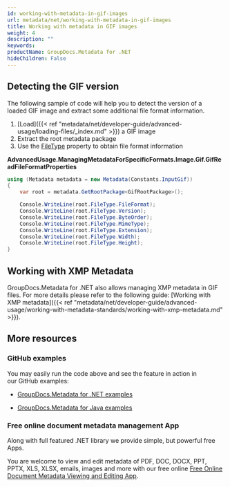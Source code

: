 ```yaml
---
id: working-with-metadata-in-gif-images
url: metadata/net/working-with-metadata-in-gif-images
title: Working with metadata in GIF images
weight: 4
description: ""
keywords: 
productName: GroupDocs.Metadata for .NET
hideChildren: False
---
```

## Detecting the GIF version

The following sample of code will help you to detect the version of a loaded GIF image and extract some additional file format information.

1.  [Load]({{< ref "metadata/net/developer-guide/advanced-usage/loading-files/_index.md" >}}) a GIF image
2.  Extract the root metadata package
3.  Use the [FileType](https://apireference.groupdocs.com/net/metadata/groupdocs.metadata.formats.image/gifrootpackage/properties/filetype) property to obtain file format information

**AdvancedUsage.ManagingMetadataForSpecificFormats.Image.Gif.GifReadFileFormatProperties**

```csharp
using (Metadata metadata = new Metadata(Constants.InputGif))
{
	var root = metadata.GetRootPackage<GifRootPackage>();

	Console.WriteLine(root.FileType.FileFormat);
	Console.WriteLine(root.FileType.Version);
	Console.WriteLine(root.FileType.ByteOrder);
	Console.WriteLine(root.FileType.MimeType);
	Console.WriteLine(root.FileType.Extension);
	Console.WriteLine(root.FileType.Width);
	Console.WriteLine(root.FileType.Height);
}
```

## Working with XMP Metadata

GroupDocs.Metadata for .NET also allows managing XMP metadata in GIF files. For more details please refer to the following guide: [Working with XMP metadata]({{< ref "metadata/net/developer-guide/advanced-usage/working-with-metadata-standards/working-with-xmp-metadata.md" >}}).

## More resources

### GitHub examples

You may easily run the code above and see the feature in action in our GitHub examples:

*   [GroupDocs.Metadata for .NET examples](https://github.com/groupdocs-metadata/GroupDocs.Metadata-for-.NET)
    
*   [GroupDocs.Metadata for Java examples](https://github.com/groupdocs-metadata/GroupDocs.Metadata-for-Java)
    

### Free online document metadata management App

Along with full featured .NET library we provide simple, but powerful free Apps.

You are welcome to view and edit metadata of PDF, DOC, DOCX, PPT, PPTX, XLS, XLSX, emails, images and more with our free online [Free Online Document Metadata Viewing and Editing App](https://products.groupdocs.app/metadata).
